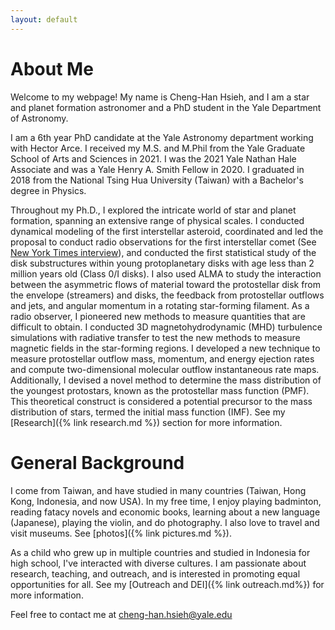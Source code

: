 ```yaml
---
layout: default
---
```


# About Me
Welcome to my webpage! My name is Cheng-Han Hsieh, and I am a star and planet formation astronomer and a PhD student in the Yale Department of Astronomy.

I am a 6th year PhD candidate at the Yale Astronomy department working with Hector Arce. I received my M.S. and M.Phil from the Yale Graduate School of Arts and Sciences in 2021. I was the 2021 Yale Nathan Hale Associate and was a Yale Henry A. Smith Fellow in 2020. I graduated in 2018 from the National Tsing Hua University (Taiwan) with a Bachelor's degree in Physics. 

Throughout my Ph.D., I explored the intricate world of star and planet formation, spanning an extensive range of physical scales. I conducted dynamical modeling of the first interstellar asteroid, coordinated and led the proposal to conduct radio observations for the first interstellar comet (See [New York Times interview](https://www.nytimes.com/2019/12/07/science/interstellar-comet-2i-borisov.html)), and conducted the first statistical study of the disk substructures within young protoplanetary disks with age less than 2 million years old (Class 0/I disks). I also used ALMA to study the interaction between the asymmetric flows of material toward the protostellar disk from the envelope (streamers) and disks, the feedback from protostellar outflows and jets, and angular momentum in a rotating star-forming filament. As a radio observer, I pioneered new methods to measure quantities that are difficult to obtain. I conducted 3D magnetohydrodynamic (MHD) turbulence simulations with radiative transfer to test the new methods to measure magnetic fields in the star-forming regions. I developed a new technique to measure protostellar outflow mass, momentum, and energy ejection rates and compute two-dimensional molecular outflow instantaneous rate maps. Additionally, I devised a novel method to determine the mass distribution of the youngest protostars, known as the protostellar mass function (PMF). This theoretical construct is considered a potential precursor to the mass distribution of stars, termed the initial mass function (IMF). See my [Research]({% link research.md %}) section for more information. 

# General Background
I come from Taiwan, and have studied in many countries (Taiwan, Hong Kong, Indonesia, and now USA). In my free time, I enjoy playing badminton, reading fatacy novels and economic books, learning about a new language (Japanese), playing the violin, and do photography. I also love to travel and visit museums. See [photos]({% link pictures.md %}).

As a child who grew up in multiple countries and studied in Indonesia for high school, I've interacted with diverse cultures. I am passionate about research, teaching, and outreach, and is interested in promoting equal opportunities for all. See my [Outreach and DEI]({% link outreach.md%}) for more information.


Feel free to contact me at cheng-han.hsieh@yale.edu

